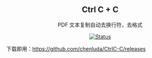 <div align="center">
  <h2> Ctrl C + C </h2>
  <p>PDF 文本复制自动去换行符，去格式</p>
  <a href="#">
    <img alt="Status" src="https://img.shields.io/badge/Status-Updating-green" />
  </a>
</div>

下载即用：https://github.com/chenluda/CtrlC-C/releases
